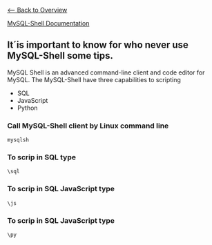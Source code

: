 [<-- Back to Overview](https://github.com/mtemporim/Databases/tree/main/MySQL/MySQL-Shell/Overview)

[MySQL-Shell Documentation](https://dev.mysql.com/doc/mysql-shell/8.0/en/mysqlsh.html)


## It´is important to know for who never use MySQL-Shell some tips.

MySQL Shell is an advanced command-line client and code editor for MySQL.
The MySQL-Shell have three capabilities to scripting  
* SQL 
* JavaScript 
* Python


### Call MySQL-Shell client by Linux command line 

```mysqlsh```

### To scrip in SQL type 

```\sql```

### To scrip in SQL JavaScript type 

```\js``` 

### To scrip in SQL JavaScript type 
```\py```